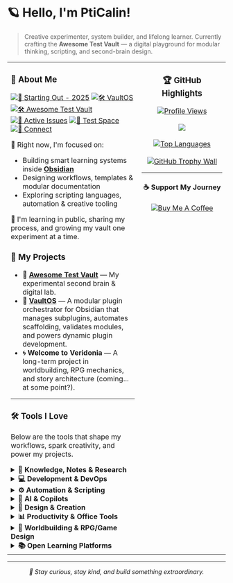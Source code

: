 # 🪐 Hello, I'm PtiCalin!

> Creative experimenter, system builder, and lifelong learner. Currently crafting the **Awesome Test Vault** — a digital playground for modular thinking, scripting, and second-brain design.

<table>
<tr>
<td width="60%" valign="top">

### 🌟 About Me

[![📆 Starting Out - 2025](https://img.shields.io/badge/📆-Start--%202025-blue?style=flat-square)](https://github.com/PtiCalin)
[![🛠️ VaultOS](https://img.shields.io/badge/🛠️-VaultOS-purple?style=flat-square)](https://github.com/PtiCalin/VaultOS)
[![🛠️ Awesome Test Vault](https://img.shields.io/badge/🛠️-Awesome--Test--Vault-8a2be2?style=flat-square)](https://github.com/PtiCalin/Awesome-Test-Vault)
[![🔧 Active Issues](https://img.shields.io/github/issues/PtiCalin/Awesome-Test-Vault?label=Active%20Issues&style=flat-square)](https://github.com/PtiCalin/Awesome-Test-Vault/issues)
[![🧪 Test Space](https://img.shields.io/badge/🧪-Learning%20by%20Doing-orange?style=flat-square)](https://github.com/PtiCalin/Awesome-Test-Vault)
[![💬 Connect](https://img.shields.io/badge/💬-Say%20Hi-brightgreen?style=flat-square)](./CONTRIBUTING.md)

🔭 Right now, I'm focused on:
- Building smart learning systems inside **[Obsidian](https://obsidian.md)**
- Designing workflows, templates & modular documentation
- Exploring scripting languages, automation & creative tooling

🎯 I'm learning in public, sharing my process, and growing my vault one experiment at a time.


### 🚀 My Projects

- 🧪 **[Awesome Test Vault](https://github.com/PtiCalin/Awesome-Test-Vault)** — My experimental second brain & digital lab.
- 🧠 **[VaultOS](https://github.com/PtiCalin/VaultOS)** — A modular plugin orchestrator for Obsidian that manages subplugins, automates scaffolding, validates modules, and powers dynamic plugin development.
- 🌀 **Welcome to Veridonia** — A long-term project in worldbuilding, RPG mechanics, and story architecture (coming... at some point?).

---

### 🛠️ Tools I Love

Below are the tools that shape my workflows, spark creativity, and power my projects.

<details>
<summary><b>🧠 Knowledge, Notes & Research</b></summary>
<p align="left">
  <a href="https://www.notion.so/"><img src="https://img.shields.io/badge/Notion-000000?style=for-the-badge&logo=notion&logoColor=white" /></a>
  <a href="https://obsidian.md"><img src="https://img.shields.io/badge/Obsidian-483699?style=for-the-badge&logo=obsidian&logoColor=white" /></a>
  <a href="https://www.zotero.org/"><img src="https://img.shields.io/badge/Zotero-CC2936?style=for-the-badge&logo=zotero&logoColor=white" /></a>
  <a href="https://evernote.com/"><img src="https://img.shields.io/badge/Evernote-00A82D?style=for-the-badge&logo=evernote&logoColor=white" /></a>
  <a href="https://www.microsoft.com/en-us/microsoft-365/onenote/"><img src="https://img.shields.io/badge/OneNote-80397B?style=for-the-badge&logo=microsoftonenote&logoColor=white" /></a>
  <a href="https://keep.google.com/"><img src="https://img.shields.io/badge/Google%20Keep-FFBB00?style=for-the-badge&logo=googlekeep&logoColor=black" /></a>
</p>
</details>

<details>
<summary><b>💻 Development & DevOps</b></summary>
<p align="left">
  <a href="https://git-scm.com/"><img src="https://img.shields.io/badge/Git-F05032?style=for-the-badge&logo=git&logoColor=white" /></a>
  <a href="https://github.com/"><img src="https://img.shields.io/badge/GitHub-181717?style=for-the-badge&logo=github&logoColor=white" /></a>
  <a href="https://github.com/features/actions"><img src="https://img.shields.io/badge/GitHub%20Actions-2088FF?style=for-the-badge&logo=githubactions&logoColor=white" /></a>
  <a href="https://code.visualstudio.com/"><img src="https://img.shields.io/badge/VS%20Code-007ACC?style=for-the-badge&logo=visualstudiocode&logoColor=white" /></a>
  <a href="https://www.markdownguide.org/"><img src="https://img.shields.io/badge/Markdown-000000?style=for-the-badge&logo=markdown&logoColor=white" /></a>
  <a href="https://yaml.org/"><img src="https://img.shields.io/badge/YAML-F5DEB3?style=for-the-badge&logo=yaml&logoColor=black" /></a>
</p>
</details>

<details>
<summary><b>⚙️ Automation & Scripting</b></summary>
<p align="left">
  <a href="https://www.python.org/"><img src="https://img.shields.io/badge/Python-3776AB?style=for-the-badge&logo=python&logoColor=white" /></a>
  <a href="https://www.gnu.org/software/bash/"><img src="https://img.shields.io/badge/Bash-121011?style=for-the-badge&logo=gnubash&logoColor=white" /></a>
  <a href="https://learn.microsoft.com/en-us/powershell/"><img src="https://img.shields.io/badge/PowerShell-012456?style=for-the-badge&logo=powershell&logoColor=white" /></a>
  <a href="https://ohmyz.sh/"><img src="https://img.shields.io/badge/Zsh-89E051?style=for-the-badge" /></a>
  <a href="https://en.wikipedia.org/wiki/Shell_script"><img src="https://img.shields.io/badge/Shell%20Scripts-000000?style=for-the-badge&logo=gnu&logoColor=white" /></a>
  <a href="#"><img src="https://img.shields.io/badge/Task%20Runners-000000?style=for-the-badge" /></a>
</p>
</details>

<details>
<summary><b>🤖 AI & Copilots</b></summary>
<p align="left">
  <a href="https://chat.openai.com/"><img src="https://img.shields.io/badge/ChatGPT-10A37F?style=for-the-badge&logo=openai&logoColor=white" /></a>
  <a href="https://claude.ai/"><img src="https://img.shields.io/badge/Claude-A420E5?style=for-the-badge" /></a>
  <a href="https://www.perplexity.ai/"><img src="https://img.shields.io/badge/Perplexity-0047FF?style=for-the-badge" /></a>
  <a href="https://www.notion.so/product/ai"><img src="https://img.shields.io/badge/Notion%20AI-000000?style=for-the-badge&logo=notion&logoColor=white" /></a>
  <a href="https://otter.ai/"><img src="https://img.shields.io/badge/Otter.ai-1C67D9?style=for-the-badge" /></a>
  <a href="https://www.wordtune.com/"><img src="https://img.shields.io/badge/Wordtune-8B5CF6?style=for-the-badge" /></a>
  <a href="https://www.midjourney.com/"><img src="https://img.shields.io/badge/MidJourney-000000?style=for-the-badge" /></a>
  <a href="https://leonardo.ai/"><img src="https://img.shields.io/badge/Leonardo%20AI-8C52FF?style=for-the-badge" /></a>
  <a href="https://runwayml.com/"><img src="https://img.shields.io/badge/RunwayML-E63946?style=for-the-badge" /></a>
  <a href="https://copilot.microsoft.com/"><img src="https://img.shields.io/badge/Microsoft%20Copilot-7373F0?style=for-the-badge&logo=microsoft&logoColor=white" /></a>
  <a href="https://github.com/features/copilot"><img src="https://img.shields.io/badge/GitHub%20Copilot-1A56DB?style=for-the-badge&logo=github&logoColor=white" /></a>
</p>
</details>

<details>
<summary><b>🎨 Design & Creation</b></summary>
<p align="left">
  <a href="https://www.adobe.com/products/photoshop.html"><img src="https://img.shields.io/badge/Photoshop-31A8FF?style=for-the-badge&logo=adobephotoshop&logoColor=white" /></a>
  <a href="https://www.adobe.com/products/illustrator.html"><img src="https://img.shields.io/badge/Illustrator-FF9A00?style=for-the-badge&logo=adobeillustrator&logoColor=white" /></a>
  <a href="https://www.adobe.com/products/dreamweaver.html"><img src="https://img.shields.io/badge/Dreamweaver-35FA00?style=for-the-badge&logo=adobedreamweaver&logoColor=white" /></a>
  <a href="https://www.adobe.com/products/photoshop-lightroom.html"><img src="https://img.shields.io/badge/Lightroom-31A8FF?style=for-the-badge&logo=adobelightroom&logoColor=white" /></a>
  <a href="https://www.adobe.com/products/media-encoder.html"><img src="https://img.shields.io/badge/Media%20Encoder-FF61F6?style=for-the-badge&logo=adobe&logoColor=white" /></a>
  <a href="https://www.adobe.com/products/premiere.html"><img src="https://img.shields.io/badge/Premiere%20Pro-9999FF?style=for-the-badge&logo=adobepremierepro&logoColor=white" /></a>
  <a href="https://www.adobe.com/products/aftereffects.html"><img src="https://img.shields.io/badge/After%20Effects-9999FF?style=for-the-badge&logo=adobeaftereffects&logoColor=white" /></a>
  <a href="https://www.audacityteam.org/"><img src="https://img.shields.io/badge/Audacity-0000CC?style=for-the-badge&logo=audacity&logoColor=white" /></a>
  <a href="https://www.blackmagicdesign.com/products/davinciresolve"><img src="https://img.shields.io/badge/DaVinci%20Resolve-1A1A1A?style=for-the-badge&logo=blackmagicdesign&logoColor=white" /></a>
  <a href="https://inkscape.org/"><img src="https://img.shields.io/badge/Inkscape-000000?style=for-the-badge&logo=inkscape&logoColor=white" /></a>
  <a href="https://www.gimp.org/"><img src="https://img.shields.io/badge/GIMP-5C5543?style=for-the-badge&logo=gimp&logoColor=white" /></a>
  <a href="https://www.figma.com/"><img src="https://img.shields.io/badge/Figma-F24E1E?style=for-the-badge&logo=figma&logoColor=white" /></a>
</p>
</details>

<details>
<summary><b>📊 Productivity & Office Tools</b></summary>
<p align="left">
  <a href="https://www.microsoft.com/en-us/microsoft-365/word"><img src="https://img.shields.io/badge/Word-2B579A?style=for-the-badge&logo=microsoftword&logoColor=white" /></a>
  <a href="https://www.microsoft.com/en-us/microsoft-365/excel"><img src="https://img.shields.io/badge/Excel-217346?style=for-the-badge&logo=microsoftexcel&logoColor=white" /></a>
  <a href="https://www.microsoft.com/en-us/microsoft-365/powerpoint"><img src="https://img.shields.io/badge/PowerPoint-B7472A?style=for-the-badge&logo=microsoftpowerpoint&logoColor=white" /></a>
  <a href="https://www.microsoft.com/en-us/microsoft-365/publisher"><img src="https://img.shields.io/badge/Publisher-217346?style=for-the-badge&logo=microsoftpublisher&logoColor=white" /></a>
  <a href="https://www.microsoft.com/en-us/microsoft-365/access"><img src="https://img.shields.io/badge/Access-A4373A?style=for-the-badge&logo=microsoftaccess&logoColor=white" /></a>
  <a href="https://mail.google.com/"><img src="https://img.shields.io/badge/Gmail-D14836?style=for-the-badge&logo=gmail&logoColor=white" /></a>
  <a href="https://docs.google.com/"><img src="https://img.shields.io/badge/Google%20Docs-4285F4?style=for-the-badge&logo=google-docs&logoColor=white" /></a>
  <a href="https://sheets.google.com/"><img src="https://img.shields.io/badge/Google%20Sheets-0F9D58?style=for-the-badge&logo=google-sheets&logoColor=white" /></a>
</p>
</details>

<details>
<summary><b>🧭 Worldbuilding & RPG/Game Design</b></summary>
<p align="left">
  <a href="https://azgaar.github.io/Fantasy-Map-Generator/"><img src="https://img.shields.io/badge/Azgaar%E2%80%99s%20Map%20Generator-f1c40f?style=for-the-badge" /></a>
  <a href="https://watabou.github.io/"><img src="https://img.shields.io/badge/Watabou%20Tools-cf6dff?style=for-the-badge" /></a>
  <a href="https://donjon.bin.sh/"><img src="https://img.shields.io/badge/Donjon%20RPG-bd4932?style=for-the-badge" /></a>
  <a href="https://inkarnate.com/"><img src="https://img.shields.io/badge/Inkarnate-DD4444?style=for-the-badge" /></a>
  <a href="https://www.wonderdraft.net/"><img src="https://img.shields.io/badge/Wonderdraft-226666?style=for-the-badge" /></a>
  <a href="https://probabletrain.itch.io/dungeon-scrawl"><img src="https://img.shields.io/badge/Dungeon%20Scrawl-4C5D74?style=for-the-badge" /></a>
  <a href="https://mipui.net/app/"><img src="https://img.shields.io/badge/Mipui%20Map-888888?style=for-the-badge" /></a>
  <a href="https://www.mapeditor.org/"><img src="https://img.shields.io/badge/Tiled%20Map%20Editor-005BBB?style=for-the-badge" /></a>
  <a href="https://twinery.org/"><img src="https://img.shields.io/badge/Twine-CC317C?style=for-the-badge" /></a>
  <a href="https://www.chatmapper.com/"><img src="https://img.shields.io/badge/ChatMapper-404040?style=for-the-badge" /></a>
  <a href="https://www.rpgmakerweb.com/"><img src="https://img.shields.io/badge/RPG%20Maker-B03060?style=for-the-badge" /></a>
  <a href="https://godotengine.org/"><img src="https://img.shields.io/badge/Godot-478CBF?style=for-the-badge&logo=godot-engine&logoColor=white" /></a>
  <a href="https://unity.com/"><img src="https://img.shields.io/badge/Unity-000000?style=for-the-badge&logo=unity&logoColor=white" /></a>
  <a href="https://campaign-logger.com/"><img src="https://img.shields.io/badge/Campaign%20Logger-6441A4?style=for-the-badge" /></a>
  <a href="https://www.worldanvil.com/"><img src="https://img.shields.io/badge/World%20Anvil-FF7F50?style=for-the-badge" /></a>
  <a href="https://kanka.io/"><img src="https://img.shields.io/badge/Kanka.io-8E44AD?style=for-the-badge" /></a>
</p>
</details>

<details>
<summary><b>📚 Open Learning Platforms</b></summary>
<p align="left">
  <a href="https://www.khanacademy.org/"><img src="https://img.shields.io/badge/Khan%20Academy-14BF96?style=for-the-badge&logo=khanacademy&logoColor=white" /></a>
  <a href="https://www.coursera.org/"><img src="https://img.shields.io/badge/Coursera-2A73CC?style=for-the-badge&logo=coursera&logoColor=white" /></a>
  <a href="https://www.edx.org/"><img src="https://img.shields.io/badge/edX-00262B?style=for-the-badge&logo=edx&logoColor=white" /></a>
  <a href="https://www.youtube.com/learning"><img src="https://img.shields.io/badge/YouTube%20Learning-FF0000?style=for-the-badge&logo=youtube&logoColor=white" /></a>
  <a href="https://ocw.mit.edu/"><img src="https://img.shields.io/badge/MIT%20OCW-A31F34?style=for-the-badge&logo=mit&logoColor=white" /></a>
  <a href="https://online-learning.harvard.edu/"><img src="https://img.shields.io/badge/Harvard%20Online-8A1538?style=for-the-badge&logo=harvard-university&logoColor=white" /></a>
  <a href="https://online.stanford.edu/"><img src="https://img.shields.io/badge/Stanford%20Online-8C1515?style=for-the-badge&logo=stanford-university&logoColor=white" /></a>
  <a href="https://www.futurelearn.com/"><img src="https://img.shields.io/badge/FutureLearn-6F2DA8?style=for-the-badge&logo=futurelearn&logoColor=white" /></a>
  <a href="https://platform.openai.com/docs"><img src="https://img.shields.io/badge/OpenAI%20Learning-10A37F?style=for-the-badge&logo=openai&logoColor=white" /></a>
  <a href="https://www.theodinproject.com/"><img src="https://img.shields.io/badge/The%20Odin%20Project-2E3440?style=for-the-badge" /></a>
  <a href="https://www.freecodecamp.org/"><img src="https://img.shields.io/badge/FreeCodeCamp-0A0A23?style=for-the-badge&logo=freecodecamp&logoColor=white" /></a>
  <a href="https://hyperpolyglot.org/"><img src="https://img.shields.io/badge/Hyperpolyglot-111111?style=for-the-badge" /></a>
  <a href="https://www.gutenberg.org/"><img src="https://img.shields.io/badge/Project%20Gutenberg-6F4E37?style=for-the-badge" /></a>
</p>
</details>

</td>
<td width="40%" valign="top" align="center">

### 🏆 GitHub Highlights

<p align="center">
  <!-- Profile Views -->
  <a href="https://github.com/PtiCalin">
    <img src="https://komarev.com/ghpvc/?username=PtiCalin&label=Profile%20Views&color=6A8CAF&style=flat-square" alt="Profile Views" />
  </a>
  <br><br>


  <!-- GitHub Stats -->
  <a href="https://github.com/PtiCalin">
    <img src="https://github-readme-stats.vercel.app/api?username-PtiCalin&show_icons=true&theme=calm&count_private=true&hide_border=true" />
  </a>
  <br><br>

  <!-- Top Languages -->
  <a href="https://github.com/PtiCalin">
    <img src="https://github-readme-stats.vercel.app/api/top-langs/?username-PtiCalin&layout=compact&theme=calm&hide_border=true&langs_count=16" alt="Top Languages" />
  </a>
  <br><br>

  <!-- Trophy Wall -->
  <a href="https://github.com/ryo-ma/github-profile-trophy">
    <img src="https://github-profile-trophy.vercel.app/?username=PtiCalin&theme=darkhub&no-frame=true&no-bg=true&column=3&margin-w=10&margin-h=8" alt="GitHub Trophy Wall"/>
  </a>

---

#### ☕ Support My Journey

<p align="center">
  <a href="https://buymeacoffee.com/pticalindop">
    <img src="https://img.shields.io/badge/Buy%20Me%20a%20Coffee-FFDD00?style=for-the-badge&logo=buy-me-a-coffee&logoColor=black" alt="Buy Me A Coffee" />
  </a>
</p>

</table>

---

<p align="center"><i>🌱 Stay curious, stay kind, and build something extraordinary.</i></p>
